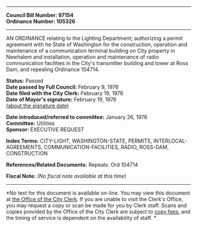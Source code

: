 * * * * *  
  
**Council Bill Number: [](#h0)[](#h2)97154**   
**Ordinance Number: 105326**  
  
* * * * *  
  
AN ORDINANCE relating to the Lighting Department; authorizing a permit agreement with he State of Washington for the construction, operation and maintenance of a communication terminal building on City property in Newhalem and installation, operation and maintenance of radio communication facilities in the City's transmitter building and tower at Ross Dam, and repealing Ordinance 104714.  
  
**Status:** Passed   
**Date passed by Full Council:** February 9, 1976   
**Date filed with the City Clerk:** February 19, 1976   
**Date of Mayor's signature:** February 19, 1976   
[(about the signature date)](/~public/approvaldate.htm)   
  
  
**Date introduced/referred to committee:** January 26, 1976   
**Committee:** Utilities   
**Sponsor:** EXECUTIVE REQUEST   
  
**Index Terms:** CITY-LIGHT, WASHINGTON-STATE, PERMITS, INTERLOCAL-AGREEMENTS, COMMUNICATION-FACILITIES, RADIO, ROSS-DAM, CONSTRUCTION  
  
**References/Related Documents:** Repeals: Ord 104714  
  
**Fiscal Note:** *(No fiscal note available at this time)*  
  
* * * * *  
  
*No text for this document is available on-line. You may view this document at [the Office of the City Clerk](http://www.seattle.gov/leg/clerk/contactUs.htm). If you are unable to visit the Clerk's Office, you may request a copy or scan be made for you by Clerk staff. Scans and copies provided by the Office of the City Clerk are subject to [copy fees](http://clerk.seattle.gov/~public/clerkfees.htm), and the timing of service is dependent on the availability of staff. *  
  
  
